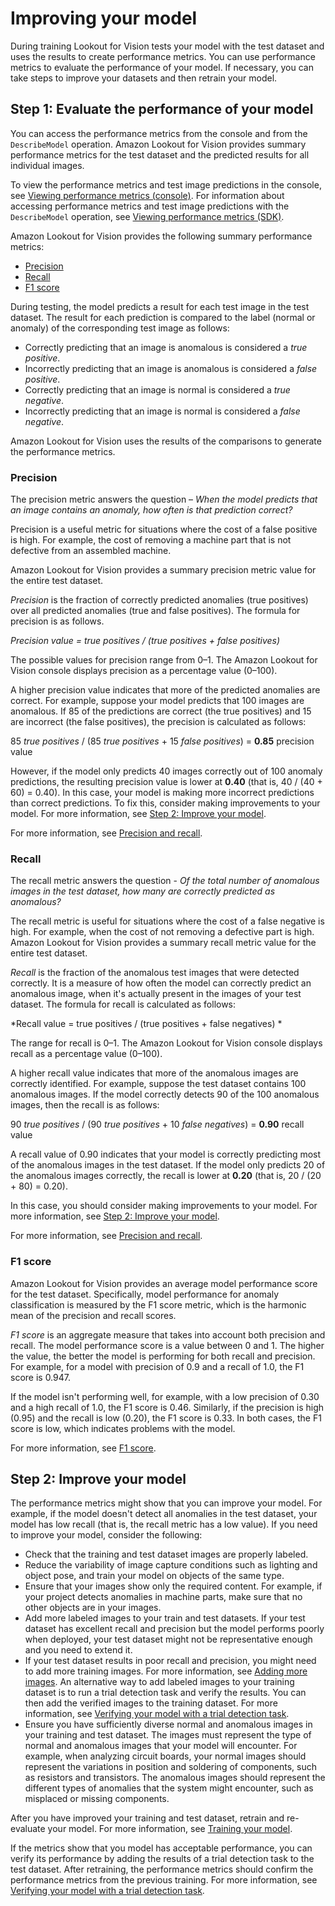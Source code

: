 # Improving your model<a name="improve"></a>

During training Lookout for Vision tests your model with the test dataset and uses the results to create performance metrics\. You can use performance metrics to evaluate the performance of your model\. If necessary, you can take steps to improve your datasets and then retrain your model\.

## Step 1: Evaluate the performance of your model<a name="evaluate-model"></a>

You can access the performance metrics from the console and from the `DescribeModel` operation\. Amazon Lookout for Vision provides summary performance metrics for the test dataset and the predicted results for all individual images\. 

To view the performance metrics and test image predictions in the console, see [Viewing performance metrics \(console\)](performance-metrics.md#performance-metrics-console)\. For information about accessing performance metrics and test image predictions with the `DescribeModel` operation, see [Viewing performance metrics \(SDK\)](performance-metrics.md#performance-metrics-sdk)\.

Amazon Lookout for Vision provides the following summary performance metrics:
+ [Precision](#precision-metric)
+ [Recall](#recall-metric)
+ [F1 score](#f1-metric)

During testing, the model predicts a result for each test image in the test dataset\. The result for each prediction is compared to the label \(normal or anomaly\) of the corresponding test image as follows: 
+ Correctly predicting that an image is anomalous is considered a *true positive*\.
+ Incorrectly predicting that an image is anomalous is considered a *false positive*\.
+ Correctly predicting that an image is normal is considered a *true negative*\.
+ Incorrectly predicting that an image is normal is considered a *false negative*\.

Amazon Lookout for Vision uses the results of the comparisons to generate the performance metrics\.

### Precision<a name="precision-metric"></a>

The precision metric answers the question – *When the model predicts that an image contains an anomaly, how often is that prediction correct?*

Precision is a useful metric for situations where the cost of a false positive is high\. For example, the cost of removing a machine part that is not defective from an assembled machine\.

Amazon Lookout for Vision provides a summary precision metric value for the entire test dataset\. 

*Precision* is the fraction of correctly predicted anomalies \(true positives\) over all predicted anomalies \(true and false positives\)\. The formula for precision is as follows\.

*Precision value = true positives / \(true positives \+ false positives\)*

The possible values for precision range from 0–1\. The Amazon Lookout for Vision console displays precision as a percentage value \(0–100\)\.

A higher precision value indicates that more of the predicted anomalies are correct\. For example, suppose your model predicts that 100 images are anomalous\. If 85 of the predictions are correct \(the true positives\) and 15 are incorrect \(the false positives\), the precision is calculated as follows:

85 *true positives* / \(85 *true positives* \+ 15 *false positives*\) = **0\.85** precision value

However, if the model only predicts 40 images correctly out of 100 anomaly predictions, the resulting precision value is lower at **0\.40** \(that is, 40 / \(40 \+ 60\) = 0\.40\)\. In this case, your model is making more incorrect predictions than correct predictions\. To fix this, consider making improvements to your model\. For more information, see [Step 2: Improve your model](#improve-model)\.

For more information, see [Precision and recall](https://en.wikipedia.org/wiki/Precision_and_recall)\.

### Recall<a name="recall-metric"></a>

The recall metric answers the question \- *Of the total number of anomalous images in the test dataset, how many are correctly predicted as anomalous?*

The recall metric is useful for situations where the cost of a false negative is high\. For example, when the cost of not removing a defective part is high\. Amazon Lookout for Vision provides a summary recall metric value for the entire test dataset\. 

*Recall* is the fraction of the anomalous test images that were detected correctly\. It is a measure of how often the model can correctly predict an anomalous image, when it's actually present in the images of your test dataset\. The formula for recall is calculated as follows:

*Recall value = true positives / \(true positives \+ false negatives\) *

The range for recall is 0–1\. The Amazon Lookout for Vision console displays recall as a percentage value \(0–100\)\.

A higher recall value indicates that more of the anomalous images are correctly identified\. For example, suppose the test dataset contains 100 anomalous images\. If the model correctly detects 90 of the 100 anomalous images, then the recall is as follows:

90 *true positives* / \(90 *true positives* \+ 10 *false negatives*\) = **0\.90** recall value

A recall value of 0\.90 indicates that your model is correctly predicting most of the anomalous images in the test dataset\. If the model only predicts 20 of the anomalous images correctly, the recall is lower at **0\.20** \(that is, 20 / \(20 \+ 80\) = 0\.20\)\. 

In this case, you should consider making improvements to your model\. For more information, see [Step 2: Improve your model](#improve-model)\.

For more information, see [Precision and recall](https://en.wikipedia.org/wiki/Precision_and_recall)\.

### F1 score<a name="f1-metric"></a>

Amazon Lookout for Vision provides an average model performance score for the test dataset\. Specifically, model performance for anomaly classification is measured by the F1 score metric, which is the harmonic mean of the precision and recall scores\. 

*F1 score* is an aggregate measure that takes into account both precision and recall\. The model performance score is a value between 0 and 1\. The higher the value, the better the model is performing for both recall and precision\. For example, for a model with precision of 0\.9 and a recall of 1\.0, the F1 score is 0\.947\.

If the model isn't performing well, for example, with a low precision of 0\.30 and a high recall of 1\.0, the F1 score is 0\.46\. Similarly, if the precision is high \(0\.95\) and the recall is low \(0\.20\), the F1 score is 0\.33\. In both cases, the F1 score is low, which indicates problems with the model\. 

For more information, see [F1 score](https://en.wikipedia.org/wiki/F1_score)\.

## Step 2: Improve your model<a name="improve-model"></a>

The performance metrics might show that you can improve your model\. For example, if the model doesn't detect all anomalies in the test dataset, your model has low recall \(that is, the recall metric has a low value\)\. If you need to improve your model, consider the following:
+ Check that the training and test dataset images are properly labeled\.
+ Reduce the variability of image capture conditions such as lighting and object pose, and train your model on objects of the same type\.
+ Ensure that your images show only the required content\. For example, if your project detects anomalies in machine parts, make sure that no other objects are in your images\.
+ Add more labeled images to your train and test datasets\. If your test dataset has excellent recall and precision but the model performs poorly when deployed, your test dataset might not be representative enough and you need to extend it\.
+ If your test dataset results in poor recall and precision, you might need to add more training images\. For more information, see [Adding more images](edit-dataset.md#add-more-images-dataset)\. An alternative way to add labeled images to your training dataset is to run a trial detection task and verify the results\. You can then add the verified images to the training dataset\. For more information, see [Verifying your model with a trial detection task](trial-detection.md)\. 
+ Ensure you have sufficiently diverse normal and anomalous images in your training and test dataset\. The images must represent the type of normal and anomalous images that your model will encounter\. For example, when analyzing circuit boards, your normal images should represent the variations in position and soldering of components, such as resistors and transistors\. The anomalous images should represent the different types of anomalies that the system might encounter, such as misplaced or missing components\. 

After you have improved your training and test dataset, retrain and re\-evaluate your model\. For more information, see [Training your model](model-train.md)\.

If the metrics show that you model has acceptable performance, you can verify its performance by adding the results of a trial detection task to the test dataset\. After retraining, the performance metrics should confirm the performance metrics from the previous training\. For more information, see [Verifying your model with a trial detection task](trial-detection.md)\.